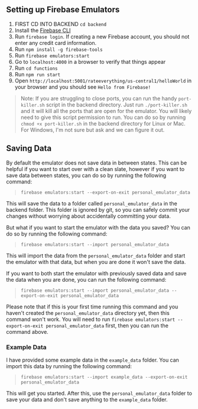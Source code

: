 ## Setting up Firebase Emulators

1. FIRST CD INTO BACKEND `cd backend`
1. Install the [Firebase CLI](https://firebase.google.com/docs/cli#install_the_firebase_cli)
1. Run `firebase login`. If creating a new Firebase account, you should not enter any credit card information.
1. Run `npm install -g firebase-tools`
1. Run `firebase emulators:start`
1. Go to `localhost:4000` in a browser to verify that things appear
1. Run `cd functions`
1. Run `npm run start`
1. Open `http://localhost:5001/rateeverything/us-central1/helloWorld` in your browser and you should see `Hello from Firebase!`

> Note: If you are struggling to close ports, you can run the handy `port-killer.sh` script in the backend directory. Just run `./port-killer.sh` and it will kill all the ports that are open for the emulator. You will likely need to give this script permission to run. You can do so by running `chmod +x port-killer.sh` in the backend directory for Linux or Mac. For Windows, I'm not sure but ask and we can figure it out.

## Saving Data

By default the emulator does not save data in between states. This can be helpful if you want to start over with a clean slate, however if you want to save data between states, you can do so by running the following command:

> `firebase emulators:start --export-on-exit personal_emulator_data`

This will save the data to a folder called `personal_emulator_data` in the backend folder. This folder is ignored by git, so you can safely commit your changes without worrying about accidentally committing your data.

But what if you want to start the emulator with the data you saved? You can do so by running the following command:

> `firebase emulators:start --import personal_emulator_data`

This will import the data from the `personal_emulator_data` folder and start the emulator with that data, but when you are done it won't save the data. 

If you want to both start the emulator with previously saved data and save the data when you are done, you can run the following command:

> `firebase emulators:start --import personal_emulator_data --export-on-exit personal_emulator_data`

Please note that if this is your first time running this command and you haven't created the `personal_emulator_data` directory yet, then this command won't work. You will need to run `firebase emulators:start --export-on-exit personal_emulator_data` first, then you can run the command above.

### Example Data
I have provided some example data in the `example_data` folder. You can import this data by running the following command:

> `firebase emulators:start --import example_data --export-on-exit personal_emulator_data`

This will get you started. After this, use the `personal_emulator_data` folder to save your data and don't save anything to the `example_data` folder.